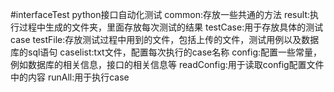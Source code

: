 #interfaceTest
python接口自动化测试
common:存放一些共通的方法 
result:执行过程中生成的文件夹，里面存放每次测试的结果 
testCase:用于存放具体的测试case 
testFile:存放测试过程中用到的文件，包括上传的文件，测试用例以及数据库的sql语句 
caselist:txt文件，配置每次执行的case名称 
config:配置一些常量，例如数据库的相关信息，接口的相关信息等 
readConfig:用于读取config配置文件中的内容 
runAll:用于执行case